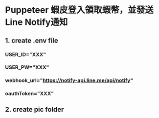 # Puppeteer 蝦皮登入領取蝦幣，並發送Line Notify通知

## 1. create .env file

### USER_ID="XXX"
### USER_PW="XXX"
### webhook_url="https://notify-api.line.me/api/notify"
### oauthToken="XXX"

## 2. create pic folder